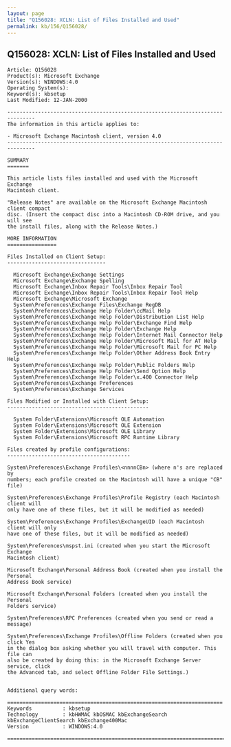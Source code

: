 ```yaml
---
layout: page
title: "Q156028: XCLN: List of Files Installed and Used"
permalink: kb/156/Q156028/
---
```


## Q156028: XCLN: List of Files Installed and Used

	Article: Q156028
	Product(s): Microsoft Exchange
	Version(s): WINDOWS:4.0
	Operating System(s): 
	Keyword(s): kbsetup
	Last Modified: 12-JAN-2000
	
	-------------------------------------------------------------------------------
	The information in this article applies to:
	
	- Microsoft Exchange Macintosh client, version 4.0 
	-------------------------------------------------------------------------------
	
	SUMMARY
	=======
	
	This article lists files installed and used with the Microsoft Exchange
	Macintosh client.
	
	"Release Notes" are available on the Microsoft Exchange Macintosh client compact
	disc. (Insert the compact disc into a Macintosh CD-ROM drive, and you will see
	the install files, along with the Release Notes.)
	
	MORE INFORMATION
	================
	
	Files Installed on Client Setup:
	--------------------------------
	
	  Microsoft Exchange\Exchange Settings
	  Microsoft Exchange\Exchange Spelling
	  Microsoft Exchange\Inbox Repair Tools\Inbox Repair Tool
	  Microsoft Exchange\Inbox Repair Tools\Inbox Repair Tool Help
	  Microsoft Exchange\Microsoft Exchange
	  System\Preferences\Exchange Files\Exchange RegDB
	  System\Preferences\Exchange Help Folder\ccMail Help
	  System\Preferences\Exchange Help Folder\Distribution List Help
	  System\Preferences\Exchange Help Folder\Exchange Find Help
	  System\Preferences\Exchange Help Folder\Exchange Help
	  System\Preferences\Exchange Help Folder\Internet Mail Connector Help
	  System\Preferences\Exchange Help Folder\Microsoft Mail for AT Help
	  System\Preferences\Exchange Help Folder\Microsoft Mail for PC Help
	  System\Preferences\Exchange Help Folder\Other Address Book Entry Help
	  System\Preferences\Exchange Help Folder\Public Folders Help
	  System\Preferences\Exchange Help Folder\Send Option Help
	  System\Preferences\Exchange Help Folder\x.400 Connector Help
	  System\Preferences\Exchange Preferences
	  System\Preferences\Exchange Services
	
	Files Modified or Installed with Client Setup:
	----------------------------------------------
	
	  System Folder\Extensions\Microsoft OLE Automation
	  System Folder\Extensions\Microsoft OLE Extension
	  System Folder\Extensions\Microsoft OLE Library
	  System Folder\Extensions\Microsoft RPC Runtime Library
	
	Files created by profile configurations:
	----------------------------------------
	
	System\Preferences\Exchange Profiles\<nnnnCBn> (where n's are replaced by
	numbers; each profile created on the Macintosh will have a unique "CB" file)
	
	System\Preferences\Exchange Profiles\Profile Registry (each Macintosh client will
	only have one of these files, but it will be modified as needed)
	
	System\Preferences\Exchange Profiles\ExchangeUID (each Macintosh client will only
	have one of these files, but it will be modified as needed)
	
	System\Preferences\mspst.ini (created when you start the Microsoft Exchange
	Macintosh client)
	
	Microsoft Exchange\Personal Address Book (created when you install the Personal
	Address Book service)
	
	Microsoft Exchange\Personal Folders (created when you install the Personal
	Folders service)
	
	System\Preferences\RPC Preferences (created when you send or read a message)
	
	System\Preferences\Exchange Profiles\Offline Folders (created when you click Yes
	in the dialog box asking whether you will travel with computer. This file can
	also be created by doing this: in the Microsoft Exchange Server service, click
	the Advanced tab, and select Offline Folder File Settings.)
	
	
	Additional query words:
	
	======================================================================
	Keywords          : kbsetup 
	Technology        : kbHWMAC kbOSMAC kbExchangeSearch kbExchangeClientSearch kbExchange400Mac
	Version           : WINDOWS:4.0
	
	=============================================================================
	
